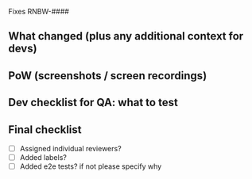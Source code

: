 Fixes RNBW-####

## What changed (plus any additional context for devs)

## PoW (screenshots / screen recordings)

## Dev checklist for QA: what to test

## Final checklist

- [ ] Assigned individual reviewers?
- [ ] Added labels?
- [ ] Added e2e tests? if not please specify why
